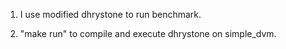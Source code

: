 1. I use modified dhrystone to run benchmark.

2. "make run" to compile and execute dhrystone on simple_dvm.
